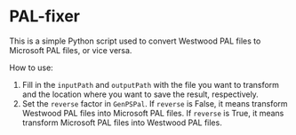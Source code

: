 # PAL-fixer
This is a simple Python script used to convert Westwood PAL files to Microsoft PAL files, or vice versa.

How to use:
1. Fill in the `inputPath` and `outputPath` with the file you want to transform and the location where you want to save the result, respectively.
2. Set the `reverse` factor in `GenPSPal`. If `reverse` is False, it means transform Westwood PAL files into Microsoft PAL files. If `reverse` is True, it means transform Microsoft PAL files into Westwood PAL files.
